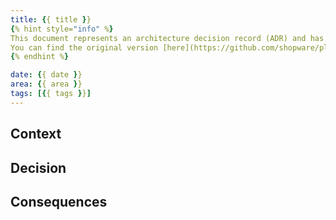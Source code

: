```yaml
---
title: {{ title }}
{% hint style="info" %}
This document represents an architecture decision record (ADR) and has been mirrored from the ADR section in our Shopware 6 repository.
You can find the original version [here](https://github.com/shopware/platform/blob/trunk/adr/YYYY-MM-DD-template.md)
{% endhint %}

date: {{ date }}
area: {{ area }}
tags: [{{ tags }}]
---
```


## Context

## Decision

## Consequences

